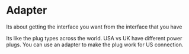 # Adapter

Its about getting the interface you want from the interface that you have

Its like the plug types across the world. USA vs UK have different power plugs. You can use an adapter to make the plug work for US connection.
